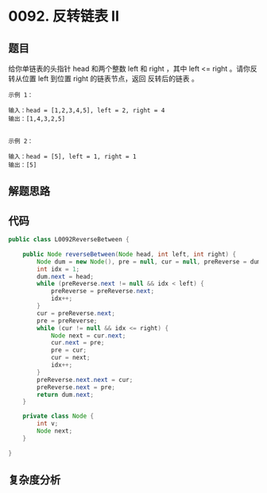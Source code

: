 # 0092. 反转链表 II

## 题目
给你单链表的头指针 head 和两个整数 left 和 right ，其中 left <= right 。请你反转从位置 left 到位置 right 的链表节点，返回 反转后的链表 。


```
示例 1：

输入：head = [1,2,3,4,5], left = 2, right = 4
输出：[1,4,3,2,5]


示例 2：

输入：head = [5], left = 1, right = 1
输出：[5]
```

## 解题思路


## 代码
```java
public class L0092ReverseBetween {
        
    public Node reverseBetween(Node head, int left, int right) {
        Node dum = new Node(), pre = null, cur = null, preReverse = dum;
        int idx = 1;
        dum.next = head;
        while (preReverse.next != null && idx < left) {
            preReverse = preReverse.next;
            idx++;
        }
        cur = preReverse.next;
        pre = preReverse;
        while (cur != null && idx <= right) {
            Node next = cur.next;
            cur.next = pre;
            pre = cur;
            cur = next;
            idx++;
        }
        preReverse.next.next = cur;
        preReverse.next = pre;
        return dum.next;
    }

    private class Node {
        int v;
        Node next;
    }
    
}
```

## 复杂度分析

